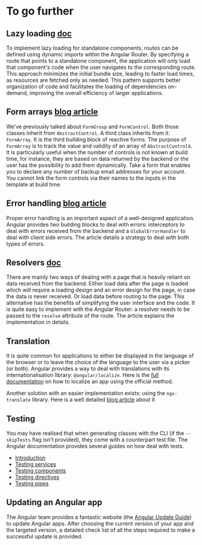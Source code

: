 # To go further

## Lazy loading [doc](https://angular.dev/guide/routing/define-routes#lazily-loaded-components)
To implement lazy loading for standalone components, routes can be defined using dynamic imports within the Angular Router. By specifying a route that points to a standalone component, the application will only load that component's code when the user navigates to the corresponding route. This approach minimizes the initial bundle size, leading to faster load times, as resources are fetched only as needed. This pattern supports better organization of code and facilitates the loading of dependencies on-demand, improving the overall efficiency of larger applications.

## Form arrays [blog article](https://blog.angular-university.io/angular-form-array/)
We've previously talked about `FormGroup` and `FormControl`. Both those classes inherit from `AbstractControl`. A third class inherits from it: `FormArray`. It is the third building block of reactive forms. The purpose of `FormArray` is to track the value and validity of an array of `AbstractControl`s. It is particularly useful when the number of controls is not known at build time, for instance, they are based on data returned by the backend or the user has the possibility to add them dynamically. Take a form that enables you to declare any number of backup email addresses for your account. You cannot link the form controls via their names to the inputs in the template at build time.

## Error handling [blog article](https://www.tektutorialshub.com/angular/error-handling-in-angular-applications/)
Proper error handling is an important aspect of a well-designed application. Angular provides two building blocks to deal with errors: interceptors to deal with errors received from the backend and a `GlobalErrorHandler` to deal with client side errors. The article details a strategy to deal with both types of errors.

## Resolvers [doc](https://angular.dev/guide/routing/data-resolvers)
There are mainly two ways of dealing with a page that is heavily reliant on data received from the backend. Either load data after the page is loaded which will require a loading design and an error design for the page, in case the data is never received. Or load data before routing to the page. This alternative has the benefits of simplifying the user interface and the code. It is quite easy to implement with the Angular Router: a resolver needs to be passed to the `resolve` attribute of the route. The article explains the implementation in details.

## Translation
It is quite common for applications to either be displayed in the language of the browser or to leave the choice of the language to the user via a picker (or both). Angular provides a way to deal with translations with its internationalisation library: `@angular/localize`. Here is the [full documentation](https://angular.dev/guide/i18n) on how to localize an app using the official method.

Another solution with an easier implementation exists: using the `ngx-translate` library. Here is a well detailed [blog article](https://www.codeandweb.com/babeledit/tutorials/how-to-translate-your-angular-app-with-ngx-translate) about it

## Testing
You may have realised that when generating classes with the CLI (if the `--skipTests` flag isn't provided), they come with a counterpart test file. The Angular documentation provides several guides on how deal with tests.
- [Introduction](https://angular.dev/guide/testing)
- [Testing services](https://angular.dev/guide/testing/services)
- [Testing components](https://angular.dev/guide/testing/components-basics)
- [Testing directives](https://angular.dev/guide/testing/attribute-directives)
- [Testing pipes](https://angular.dev/guide/testing/pipes)

## Updating an Angular app
The Angular team provides a fantastic website (the [Angular Update Guide](https://update.angular.dev/)) to update Angular apps. After choosing the current version of your app and the targeted version, a detailed check list of all the steps required to make a successful update is provided.